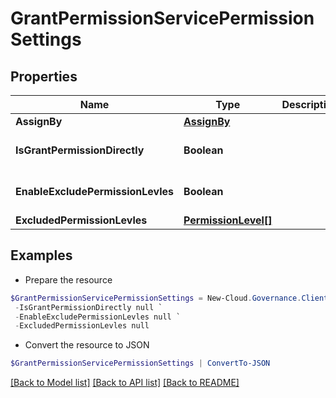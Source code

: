 # GrantPermissionServicePermissionSettings
## Properties

Name | Type | Description | Notes
------------ | ------------- | ------------- | -------------
**AssignBy** | [**AssignBy**](AssignBy.md) |  | [optional] 
**IsGrantPermissionDirectly** | **Boolean** |  | [optional] [default to $false]
**EnableExcludePermissionLevles** | **Boolean** |  | [optional] [default to $false]
**ExcludedPermissionLevles** | [**PermissionLevel[]**](PermissionLevel.md) |  | [optional] 

## Examples

- Prepare the resource
```powershell
$GrantPermissionServicePermissionSettings = New-Cloud.Governance.ClientGrantPermissionServicePermissionSettings  -AssignBy null `
 -IsGrantPermissionDirectly null `
 -EnableExcludePermissionLevles null `
 -ExcludedPermissionLevles null
```

- Convert the resource to JSON
```powershell
$GrantPermissionServicePermissionSettings | ConvertTo-JSON
```

[[Back to Model list]](../README.md#documentation-for-models) [[Back to API list]](../README.md#documentation-for-api-endpoints) [[Back to README]](../README.md)

